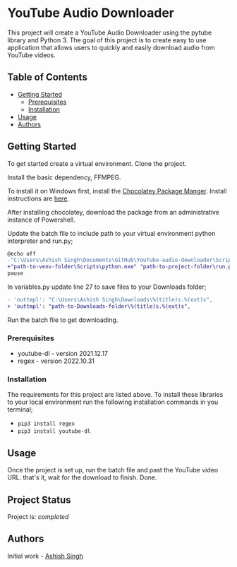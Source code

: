 # YouTube Audio Downloader

This project will create a YouTube Audio Downloader using the pytube library and Python 3. The goal of this project is to create easy to use application that allows users to quickly and easily download audio from YouTube videos.

## Table of Contents

- [Getting Started](#getting-started)
  - [Prerequisites](#prerequisites)
  - [Installation](#installation)
- [Usage](#usage)
- [Authors](#authors)

## Getting Started

To get started create a virtual environment. Clone the project.

Install the basic dependency, FFMPEG.

To install it on Windows first, install the [Chocolatey Package Manger](https://chocolatey.org/how-chocolatey-works). Install instructions are [here](https://chocolatey.org/install).

After installing chocolatey, download the package from an administrative instance of Powershell.

Update the batch file to include path to your virtual environment python interpreter and run.py;

```diff
@echo off
-"C:\Users\Ashish Singh\Documents\GitHub\YouTube-audio-downloader\Scripts\python.exe" "C:\Users\Ashish Singh\Documents\GitHub\YouTube-audio-downloader\run.py"
+"path-to-venv-folder\Scripts\python.exe" "path-to-project-folder\run.py"
pause
```

In variables.py update line 27 to save files to your Downloads folder;

```diff
- 'outtmpl': "C:\Users\Ashish Singh\Downloads\%(title)s.%(ext)s",
+ 'outtmpl': "path-to-Downloads-folder\%(title)s.%(ext)s",              

```

Run the batch file to get downloading.

### Prerequisites

- youtube-dl - version 2021.12.17
- regex - version 2022.10.31

### Installation

The requirements for this project are listed above.
To install these libraries to your local environment run the following installation commands in you terminal;

- ```pip3 install regex```
- ```pip3 install youtube-dl```

## Usage

Once the project is set up, run the batch file and past the YouTube video URL. that's it, wait for the download to finish. Done.

## Project Status

Project is: _completed_

## Authors

Initial work - [Ashish Singh](https://www.github.com/45H15H)
